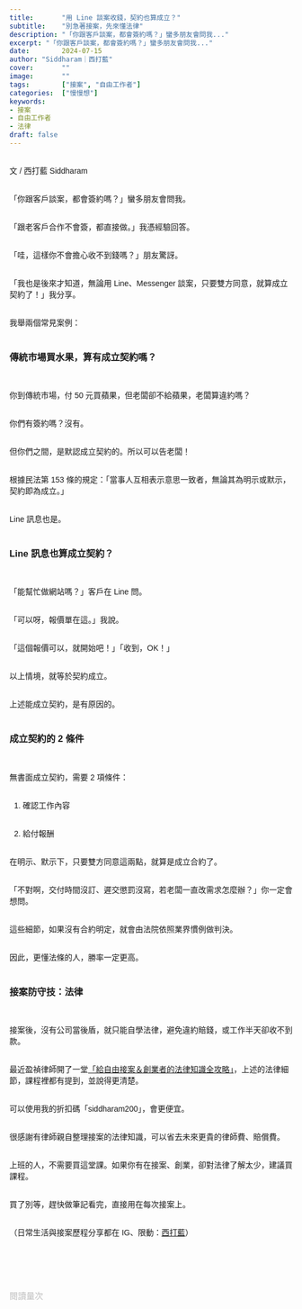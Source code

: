 ```yaml
---
title:       "用 Line 談案收錢，契約也算成立？"
subtitle:    "別急著接案，先來懂法律"
description: "「你跟客戶談案，都會簽約嗎？」蠻多朋友會問我..."
excerpt: "「你跟客戶談案，都會簽約嗎？」蠻多朋友會問我..."
date:        2024-07-15
author: "Siddharam｜西打藍"
cover:       ""
image:       ""
tags:        ["接案", "自由工作者"]
categories:  ["慢慢想"]
keywords:
- 接案
- 自由工作者
- 法律
draft: false
---
```


<article style="font-family: 'Noto Sans TC', '微軟正黑體', sans-serif; font-weight: 300;">

<br>文 / 西打藍 Siddharam<br><br>

「你跟客戶談案，都會簽約嗎？」蠻多朋友會問我。<br><br>

「跟老客戶合作不會簽，都直接做。」我憑經驗回答。<br><br>

「哇，這樣你不會擔心收不到錢嗎？」朋友驚訝。<br><br>

「我也是後來才知道，無論用 Line、Messenger 談案，只要雙方同意，就算成立契約了！」我分享。<br><br>

我舉兩個常見案例：<br><br>


<h3 class="article-h1-color">傳統市場買水果，算有成立契約嗎？</h3><br>

你到傳統市場，付 50 元買蘋果，但老闆卻不給蘋果，老闆算違約嗎？<br><br>

你們有簽約嗎？沒有。<br><br>

但你們之間，是默認成立契約的。所以可以告老闆！<br><br>

根據民法第 153 條的規定：「當事人互相表示意思一致者，無論其為明示或默示，契約即為成立。」<br><br>

Line 訊息也是。<br><br>


<h3 class="article-h1-color">Line 訊息也算成立契約？</h3><br>

「能幫忙做網站嗎？」客戶在 Line 問。<br><br>

「可以呀，報價單在這。」我說。<br><br>

「這個報價可以，就開始吧！」「收到，OK！」<br><br>

以上情境，就等於契約成立。<br><br>

上述能成立契約，是有原因的。<br><br>

<!-- 但要小心的是避免用貼圖，因為意味不明。 -->


<h3 class="article-h1-color">成立契約的 2 條件</h3><br>

無書面成立契約，需要 2 項條件：<br><br>

1. 確認工作內容<br><br>

2. 給付報酬<br><br>

在明示、默示下，只要雙方同意這兩點，就算是成立合約了。<br><br>

「不對啊，交付時間沒訂、遲交懲罰沒寫，若老闆一直改需求怎麼辦？」你一定會想問。<br><br>

這些細節，如果沒有合約明定，就會由法院依照業界慣例做判決。<br><br>

因此，更懂法條的人，勝率一定更高。<br><br>


<h3 class="article-h1-color">接案防守技：法律</h3><br>

接案後，沒有公司當後盾，就只能自學法律，避免違約賠錢，或工作半天卻收不到款。<br><br>

最近盈禎律師開了一堂<a href="https://seeds.com.tw/courses/lawyer-angela" target="_blank">「給自由接案＆創業者的法律知識全攻略」</a>，上述的法律細節，課程裡都有提到，並說得更清楚。<br><br>

可以使用我的折扣碼「siddharam200」，會更便宜。<br><br>

很感謝有律師親自整理接案的法律知識，可以省去未來更貴的律師費、賠償費。<br><br>

上班的人，不需要買這堂課。如果你有在接案、創業，卻對法律了解太少，建議買課程。<br><br>

買了別等，趕快做筆記看完，直接用在每次接案上。<br><br>





<!-- 
<!-- 案例 > 證明案例 > 壞處 > 怎麼改變（列步驟） > 結語總結金句 -->


（日常生活與接案歷程分享都在 IG、限動：<a href="https://www.instagram.com/sidd.blue/" target="_blank">西打藍</a>）<br><br>

<!-- <h3 class="article-h1-color"></h3><br> -->





<br><br><br>

</article>

<div style="color: #bfbfbf; font-size: 15px;" id="busuanzi_container_page_pv">
  閱讀量<span id="busuanzi_value_page_pv"></span>次
</div>

<script src="../../js/post.js"></script>
